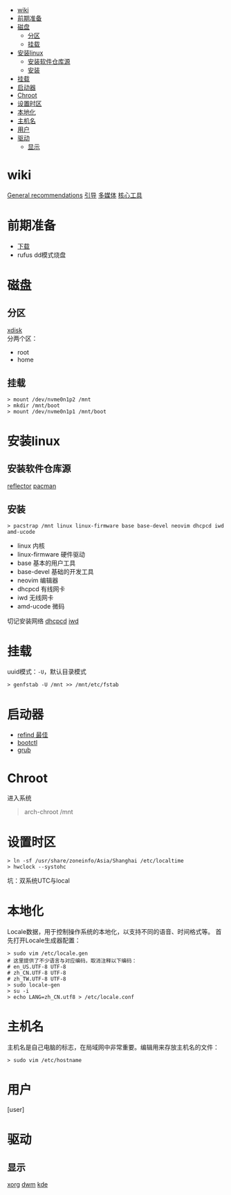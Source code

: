 <!-- TOC -->

- [wiki](#wiki)
- [前期准备](#前期准备)
- [磁盘](#磁盘)
  - [分区](#分区)
  - [挂载](#挂载)
- [安装linux](#安装linux)
  - [安装软件仓库源](#安装软件仓库源)
  - [安装](#安装)
- [挂载](#挂载-1)
- [启动器](#启动器)
- [Chroot](#chroot)
- [设置时区](#设置时区)
- [本地化](#本地化)
- [主机名](#主机名)
- [用户](#用户)
- [驱动](#驱动)
  - [显示](#显示)

<!-- /TOC -->

# wiki
[General recommendations](https://wiki.archlinux.org/title/General_recommendations_(%E7%AE%80%E4%BD%93%E4%B8%AD%E6%96%87))
[引导](https://wiki.archlinux.org/title/Arch_boot_process_(%E7%AE%80%E4%BD%93%E4%B8%AD%E6%96%87))
[多媒体](https://wiki.archlinux.org/title/Category:Multimedia_(%E7%AE%80%E4%BD%93%E4%B8%AD%E6%96%87))
[核心工具](https://wiki.archlinux.org/title/Core_utilities_(%E7%AE%80%E4%BD%93%E4%B8%AD%E6%96%87))

# 前期准备
+ [下载](https://archlinux.org/download/)
+ rufus dd模式烧盘

# 磁盘
## 分区
[xdisk](../packages/xdisk.md)  
分两个区：
+ root
+ home

## 挂载
```
> mount /dev/nvme0n1p2 /mnt
> mkdir /mnt/boot
> mount /dev/nvme0n1p1 /mnt/boot
```

# 安装linux
## 安装软件仓库源
[reflector](../packages/reflector.md)
[pacman](../packages/pacman.md)

## 安装
```
> pacstrap /mnt linux linux-firmware base base-devel neovim dhcpcd iwd amd-ucode
```
+ linux 内核
+ linux-firmware 硬件驱动
+ base 基本的用户工具
+ base-devel 基础的开发工具
+ neovim 编辑器
+ dhcpcd 有线网卡
+ iwd 无线网卡
+ amd-ucode 微码

切记安装网络
[dhcpcd](../packages/dhcpcd.md)
[iwd](../packages/iwd.md)

# 挂载
uuid模式：`-U`，默认目录模式
```
> genfstab -U /mnt >> /mnt/etc/fstab
```

# 启动器
+ [refind 最佳](../packages/refind.md)
+ [bootctl](../packages/bootctl.md)
+ [grub](../packages/grub.md)


# Chroot 
进入系统
> arch-chroot /mnt

# 设置时区
```
> ln -sf /usr/share/zoneinfo/Asia/Shanghai /etc/localtime
> hwclock --systohc
```
坑：双系统UTC与local

# 本地化
Locale数据，用于控制操作系统的本地化，以支持不同的语音、时间格式等。
首先打开Locale生成器配置：
```
> sudo vim /etc/locale.gen
# 这里提供了不少语言与对应编码，取消注释以下编码：
# en_US.UTF-8 UTF-8
# zh_CN.UTF-8 UTF-8
# zh_TW.UTF-8 UTF-8
> sudo locale-gen
> su -i
> echo LANG=zh_CN.utf8 > /etc/locale.conf
```

# 主机名
主机名是自己电脑的标志，在局域网中非常重要。编辑用来存放主机名的文件：
```
> sudo vim /etc/hostname
```

# 用户
[user]

# 驱动
## 显示
[xorg](../packages/xorg.md)
[dwm](../packages/dwm.md)
[kde](../packages/kde.md)
